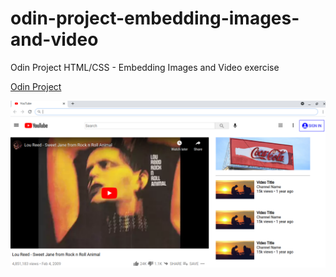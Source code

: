 # odin-project-embedding-images-and-video
Odin Project HTML/CSS - Embedding Images and Video exercise

[Odin Project](https://theodinproject.com/courses/html-and-css/lessons/embedding-images-and-video)

![Screenshot](screenshot.png)
